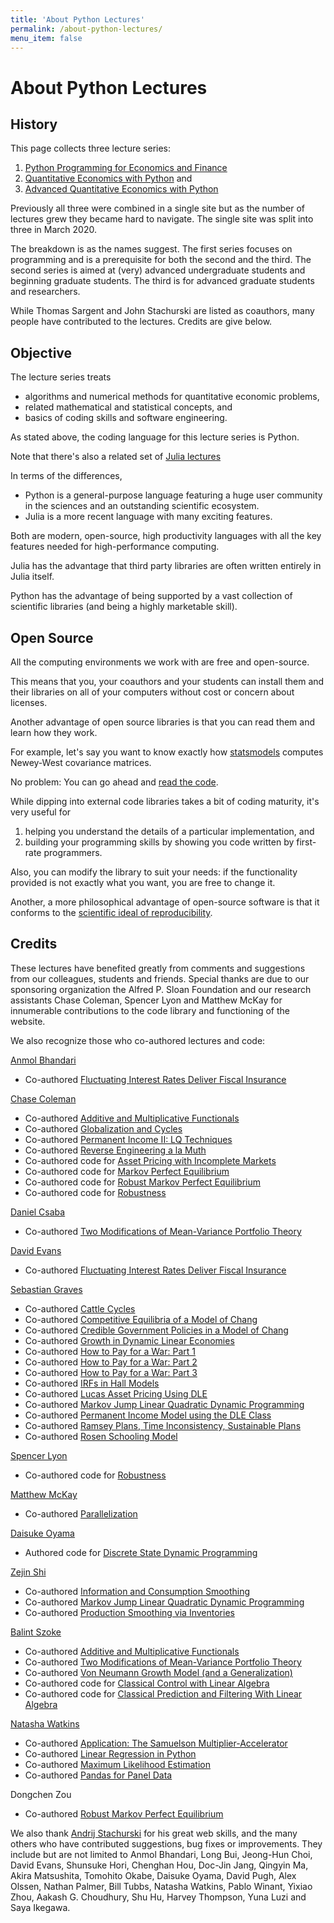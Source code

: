 ```yaml
---
title: 'About Python Lectures'
permalink: /about-python-lectures/
menu_item: false
---
```


# About Python Lectures

## History

This page collects three lecture series:

1. [Python Programming for Economics and Finance](https://python-programming.quantecon.org/)
2. [Quantitative Economics with Python](https://python.quantecon.org/) and
3. [Advanced Quantitative Economics with Python](https://python-advanced.quantecon.org/)

Previously all three were combined in a single site but as the number of
lectures grew they became hard to navigate. The single site was split into
three in March 2020.

The breakdown is as the names suggest. The first series focuses on
programming and is a prerequisite for both the second and the third. The
second series is aimed at (very) advanced undergraduate students and beginning
graduate students. The third is for advanced graduate students and
researchers.

While Thomas Sargent and John Stachurski are listed as coauthors, many people
have contributed to the lectures. Credits are give below.

## Objective

The lecture series treats

- algorithms and numerical methods for quantitative economic problems,
- related mathematical and statistical concepts, and
- basics of coding skills and software engineering.

As stated above, the coding language for this lecture series is Python.

Note that there's also a related set of [Julia lectures](https://julia.quantecon.org>)

In terms of the differences,

- Python is a general-purpose language featuring a huge user
  community in the sciences and an outstanding scientific ecosystem.
- Julia is a more recent language with many exciting features.

Both are modern, open-source, high productivity languages with all the
key features needed for high-performance computing.

Julia has the advantage that third party libraries are often written
entirely in Julia itself.

Python has the advantage of being supported by a vast collection of
scientific libraries (and being a highly marketable skill).

## Open Source

All the computing environments we work with are free and open-source.

This means that you, your coauthors and your students can install them
and their libraries on all of your computers without cost or concern
about licenses.

Another advantage of open source libraries is that you can read them and
learn how they work.

For example, let's say you want to know exactly how
[statsmodels](https://github.com/statsmodels/statsmodels) computes
Newey-West covariance matrices.

No problem: You can go ahead and [read the
code](https://github.com/statsmodels/statsmodels/blob/master/statsmodels/stats/sandwich_covariance.py).

While dipping into external code libraries takes a bit of coding
maturity, it's very useful for

1.  helping you understand the details of a particular implementation,
    and
2.  building your programming skills by showing you code written by
    first-rate programmers.

Also, you can modify the library to suit your needs: if the
functionality provided is not exactly what you want, you are free to
change it.

Another, a more philosophical advantage of open-source software is that
it conforms to the [scientific ideal of
reproducibility](https://en.wikipedia.org/wiki/Scientific_method).

## Credits

These lectures have benefited greatly from comments and suggestions from
our colleagues, students and friends. Special thanks are due to our
sponsoring organization the Alfred P. Sloan Foundation and our research
assistants Chase Coleman, Spencer Lyon and Matthew McKay for innumerable
contributions to the code library and functioning of the website.

We also recognize those who co-authored lectures and code:

[Anmol Bhandari](http://www.bhandarianmol.com/)

- Co-authored [Fluctuating Interest Rates Deliver Fiscal Insurance](https://python-advanced.quantecon.org/amss2.html)

[Chase Coleman](http://www.chasegcoleman.com/)

- Co-authored [Additive and Multiplicative Functionals](https://python-advanced.quantecon.org/additive_functionals.html)
- Co-authored [Globalization and Cycles](https://python-advanced.quantecon.org/matsuyama.html)
- Co-authored [Permanent Income II: LQ Techniques](https://python.quantecon.org/perm_income_cons.html)
- Co-authored [Reverse Engineering a la Muth](https://python-advanced.quantecon.org/muth_kalman.html)
- Co-authored code for [Asset Pricing with Incomplete Markets](https://python.quantecon.org/harrison_kreps.html)
- Co-authored code for [Markov Perfect Equilibrium](https://python.quantecon.org/markov_perf.html)
- Co-authored code for [Robust Markov Perfect Equilibrium](https://python-advanced.quantecon.org/rob_markov_perf.html)
- Co-authored code for [Robustness](https://python-advanced.quantecon.org/robustness.html)

[Daniel Csaba](http://danielcsaba.com/)

- Co-authored [Two Modifications of Mean-Variance Portfolio Theory](https://python-advanced.quantecon.org/black_litterman.html)

[David Evans](http://econevans.com/)

- Co-authored [Fluctuating Interest Rates Deliver Fiscal Insurance](https://python-advanced.quantecon.org/amss2.html)

[Sebastian Graves](https://www.sebgraves.com/)

- Co-authored [Cattle Cycles](https://python-advanced.quantecon.org/cattle_cycles.html)
- Co-authored [Competitive Equilibria of a Model of Chang](https://python-advanced.quantecon.org/chang_ramsey.html)
- Co-authored [Credible Government Policies in a Model of Chang](https://python-advanced.quantecon.org/chang_credible.html)
- Co-authored [Growth in Dynamic Linear Economies](https://python-advanced.quantecon.org/growth_in_dles.html)
- Co-authored [How to Pay for a War: Part 1](https://python-advanced.quantecon.org/tax_smoothing_1.html)
- Co-authored [How to Pay for a War: Part 2](https://python-advanced.quantecon.org/tax_smoothing_2.html)
- Co-authored [How to Pay for a War: Part 3](https://python-advanced.quantecon.org/tax_smoothing_3.html)
- Co-authored [IRFs in Hall Models](https://python-advanced.quantecon.org/irfs_in_hall_model.html)
- Co-authored [Lucas Asset Pricing Using DLE](https://python-advanced.quantecon.org/lucas_asset_pricing_dles.html)
- Co-authored [Markov Jump Linear Quadratic Dynamic Programming](https://python-advanced.quantecon.org/markov_jump_lq.html)
- Co-authored [Permanent Income Model using the DLE Class](https://python-advanced.quantecon.org/permanent_income_dles.html)
- Co-authored [Ramsey Plans, Time Inconsistency, Sustainable Plans](https://python-advanced.quantecon.org/calvo.html)
- Co-authored [Rosen Schooling Model](https://python-advanced.quantecon.org/rosen_schooling_model.html)

[Spencer Lyon](http://spencerlyon.com/)

- Co-authored code for [Robustness](https://python-advanced.quantecon.org/robustness.html)

[Matthew McKay](https://github.com/mmcky)

- Co-authored [Parallelization](https://python-programming.quantecon.org/parallelization.html)

[Daisuke Oyama](http://www.oyama.e.u-tokyo.ac.jp/)

- Authored code for [Discrete State Dynamic Programming](https://python-advanced.quantecon.org/discrete_dp.html)

[Zejin Shi](https://github.com/shizejin)

- Co-authored [Information and Consumption Smoothing](https://python-advanced.quantecon.org/cons_news.html)
- Co-authored [Markov Jump Linear Quadratic Dynamic Programming](https://python-advanced.quantecon.org/markov_jump_lq.html)
- Co-authored [Production Smoothing via Inventories](https://python.quantecon.org/lq_inventories.html)

[Balint Szoke](https://www.balintszoke.com/)

- Co-authored [Additive and Multiplicative Functionals](https://python-advanced.quantecon.org/additive_functionals.html)
- Co-authored [Two Modifications of Mean-Variance Portfolio Theory](https://python-advanced.quantecon.org/black_litterman.html)
- Co-authored [Von Neumann Growth Model (and a Generalization)](https://python-advanced.quantecon.org/von_neumann_model.html)
- Co-authored code for [Classical Control with Linear Algebra](https://python-advanced.quantecon.org/lu_tricks.html)
- Co-authored code for [Classical Prediction and Filtering With Linear Algebra](https://python-advanced.quantecon.org/classical_filtering.html)

[Natasha Watkins](https://github.com/natashawatkins)

- Co-authored [Application: The Samuelson Multiplier-Accelerator](https://python.quantecon.org/samuelson.html)
- Co-authored [Linear Regression in Python](https://python.quantecon.org/ols.html)
- Co-authored [Maximum Likelihood Estimation](https://python.quantecon.org/mle.html)
- Co-authored [Pandas for Panel Data](https://python.quantecon.org/pandas_panel.html)

Dongchen Zou

- Co-authored [Robust Markov Perfect Equilibrium](https://python-advanced.quantecon.org/rob_markov_perf.html)

We also thank [Andrij Stachurski](http://drdrij.com/) for his great web
skills, and the many others who have contributed suggestions, bug fixes
or improvements. They include but are not limited to Anmol Bhandari,
Long Bui, Jeong-Hun Choi, David Evans, Shunsuke Hori, Chenghan Hou,
Doc-Jin Jang, Qingyin Ma, Akira Matsushita, Tomohito Okabe, Daisuke
Oyama, David Pugh, Alex Olssen, Nathan Palmer, Bill Tubbs, Natasha
Watkins, Pablo Winant, Yixiao Zhou, Aakash G. Choudhury, Shu Hu,
Harvey Thompson, Yuna Luzi and Saya Ikegawa.
